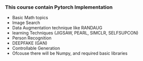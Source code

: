 ### This course contain Pytorch Implementation
  - Basic Math topics
  - Image Search
  - Data Augmentation technique like RANDAUG
  - learning Techniques (JIGSAW, PEARL, SIMCLR, SELFSUPCON)
  - Person Recognition
  - DEEPFAKE (GAN)
  - Controllable Generation
  -  Ofcouse there will be Numpy, and required basic libraries

